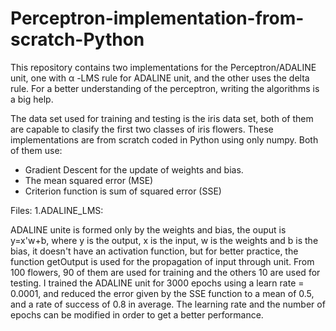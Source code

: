 # Perceptron-implementation-from-scratch-Python
This repository contains two implementations for the Perceptron/ADALINE unit,  one with α -LMS rule for ADALINE unit, and the other uses the delta rule. For a better understanding of the perceptron, writing the algorithms is a big help.

The data set used for training and testing is the iris data set, both of them are capable to clasify the first two classes of iris flowers.
These implementations are from scratch coded in Python using only numpy. Both of them use:
- Gradient Descent for the update of weights and bias.
- The mean squared error (MSE)
- Criterion function is sum of squared error (SSE)

Files:
1.ADALINE_LMS:

ADALINE unite is formed only by the weights and bias, the ouput is y=x'w+b, where y is the output, x is the input, w is the weights and b is the bias, it doesn't have an activation function, but for better practice, the function getOutput is used for the propagation of input through unit. From 100 flowers, 90 of them are used for training and the others 10 are used for testing. 
I trained the ADALINE unit for 3000 epochs using a learn rate = 0.0001, and reduced the error given by the SSE function to a mean of 0.5, and a rate of success of 0.8 in average. 
The learning rate and the number of epochs can be modified in order to get a better performance.

